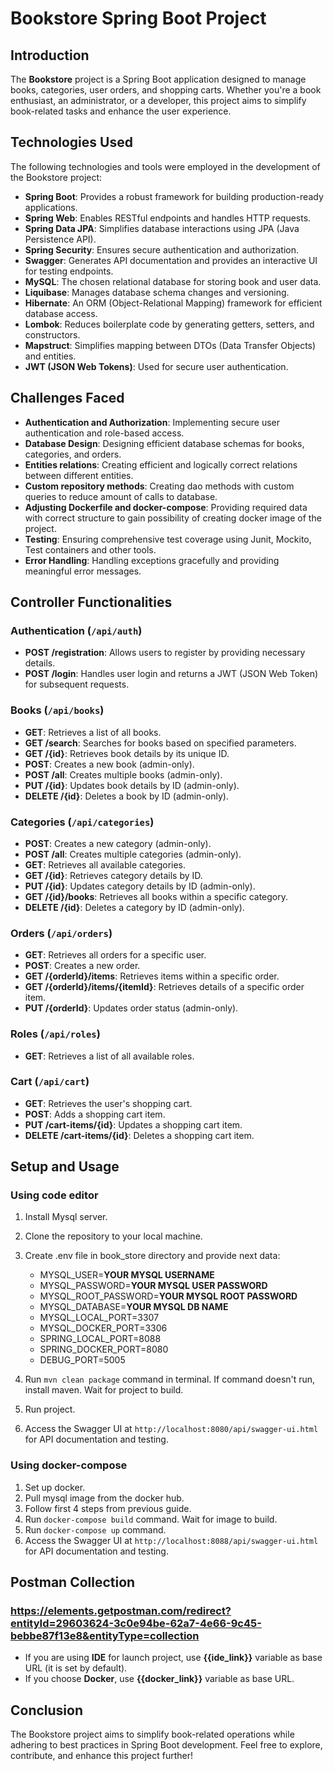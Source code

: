 # Bookstore Spring Boot Project

## Introduction
The **Bookstore** project is a Spring Boot application designed to manage books, categories, user orders, and shopping carts. Whether you're a book enthusiast, an administrator, or a developer, this project aims to simplify book-related tasks and enhance the user experience.

## Technologies Used
The following technologies and tools were employed in the development of the Bookstore project:

- **Spring Boot**: Provides a robust framework for building production-ready applications.
- **Spring Web**: Enables RESTful endpoints and handles HTTP requests.
- **Spring Data JPA**: Simplifies database interactions using JPA (Java Persistence API).
- **Spring Security**: Ensures secure authentication and authorization.
- **Swagger**: Generates API documentation and provides an interactive UI for testing endpoints.
- **MySQL**: The chosen relational database for storing book and user data.
- **Liquibase**: Manages database schema changes and versioning.
- **Hibernate**: An ORM (Object-Relational Mapping) framework for efficient database access.
- **Lombok**: Reduces boilerplate code by generating getters, setters, and constructors.
- **Mapstruct**: Simplifies mapping between DTOs (Data Transfer Objects) and entities.
- **JWT (JSON Web Tokens)**: Used for secure user authentication.

## Challenges Faced
- **Authentication and Authorization**: Implementing secure user authentication and role-based access.
- **Database Design**: Designing efficient database schemas for books, categories, and orders.
- **Entities relations**: Creating efficient and logically correct relations between different entities.
- **Custom repository methods**: Creating dao methods with custom queries to reduce amount of calls to database.
- **Adjusting Dockerfile and docker-compose**: Providing required data with correct structure to gain possibility of creating docker image of the project. 
- **Testing**: Ensuring comprehensive test coverage using Junit, Mockito, Test containers and other tools.
- **Error Handling**: Handling exceptions gracefully and providing meaningful error messages.

## Controller Functionalities

### Authentication (`/api/auth`)
- **POST /registration**: Allows users to register by providing necessary details.
- **POST /login**: Handles user login and returns a JWT (JSON Web Token) for subsequent requests.

### Books (`/api/books`)
- **GET**: Retrieves a list of all books.
- **GET /search**: Searches for books based on specified parameters.
- **GET /{id}**: Retrieves book details by its unique ID.
- **POST**: Creates a new book (admin-only).
- **POST /all**: Creates multiple books (admin-only).
- **PUT /{id}**: Updates book details by ID (admin-only).
- **DELETE /{id}**: Deletes a book by ID (admin-only).

### Categories (`/api/categories`)
- **POST**: Creates a new category (admin-only).
- **POST /all**: Creates multiple categories (admin-only).
- **GET**: Retrieves all available categories.
- **GET /{id}**: Retrieves category details by ID.
- **PUT /{id}**: Updates category details by ID (admin-only).
- **GET /{id}/books**: Retrieves all books within a specific category.
- **DELETE /{id}**: Deletes a category by ID (admin-only).

### Orders (`/api/orders`)
- **GET**: Retrieves all orders for a specific user.
- **POST**: Creates a new order.
- **GET /{orderId}/items**: Retrieves items within a specific order.
- **GET /{orderId}/items/{itemId}**: Retrieves details of a specific order item.
- **PUT /{orderId}**: Updates order status (admin-only).

### Roles (`/api/roles`)
- **GET**: Retrieves a list of all available roles.

### Cart (`/api/cart`)
- **GET**: Retrieves the user's shopping cart.
- **POST**: Adds a shopping cart item.
- **PUT /cart-items/{id}**: Updates a shopping cart item.
- **DELETE /cart-items/{id}**: Deletes a shopping cart item.

## Setup and Usage 
### Using code editor
1. Install Mysql server.
2. Clone the repository to your local machine.
3. Create .env file in book_store directory and provide next data:


   - MYSQL_USER=**YOUR MYSQL USERNAME**
   - MYSQL_PASSWORD=**YOUR MYSQL USER PASSWORD**
   - MYSQL_ROOT_PASSWORD=**YOUR MYSQL ROOT PASSWORD**
   - MYSQL_DATABASE=**YOUR MYSQL DB NAME**
   - MYSQL_LOCAL_PORT=3307
   - MYSQL_DOCKER_PORT=3306
   - SPRING_LOCAL_PORT=8088
   - SPRING_DOCKER_PORT=8080
   - DEBUG_PORT=5005


4. Run `mvn clean package` command in terminal. If command doesn't run, install maven. Wait for project to build.
5. Run project.
6. Access the Swagger UI at `http://localhost:8080/api/swagger-ui.html` for API documentation and testing.

### Using docker-compose
1. Set up docker.
2. Pull mysql image from the docker hub.
3. Follow first 4 steps from previous guide.
4. Run `docker-compose build` command. Wait for image to build.
5. Run `docker-compose up` command.
6. Access the Swagger UI at `http://localhost:8088/api/swagger-ui.html` for API documentation and testing.

## Postman Collection
### https://elements.getpostman.com/redirect?entityId=29603624-3c0e94be-62a7-4e66-9c45-bebbe87f13e8&entityType=collection

* If you are using **IDE** for launch project, use **{{ide_link}}** variable as base URL (it is set by default). 
* If you choose **Docker**, use **{{docker_link}}** variable as base URL.

## Conclusion
The Bookstore project aims to simplify book-related operations while adhering to best practices in Spring Boot development. Feel free to explore, contribute, and enhance this project further!
